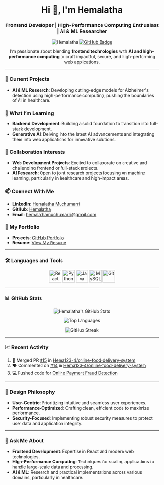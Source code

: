 <h1 align="center">Hi 👋, I'm Hemalatha</h1>
<h3 align="center">Frontend Developer | High-Performance Computing Enthusiast | AI & ML Researcher</h3>

<p align="center">
  <img src="https://komarev.com/ghpvc/?username=Hema123-4&label=Profile%20views&color=0e75b6&style=flat" alt="Hemalatha" /> 
  <a href="https://github.com/Hema123-4?tab=followers"><img src="https://img.shields.io/github/followers/Hema123-4?label=Followers&style=social" alt="GitHub Badge"></a>
</p>

<p align="center">
  I’m passionate about blending <strong>frontend technologies</strong> with <strong>AI and high-performance computing</strong> to craft impactful, secure, and high-performing web applications.
</p>

---

### 🔭 Current Projects

- **AI & ML Research**: Developing cutting-edge models for Alzheimer's detection using high-performance computing, pushing the boundaries of AI in healthcare.

### 🌱 What I’m Learning
- **Backend Development**: Building a solid foundation to transition into full-stack development.
- **Generative AI**: Delving into the latest AI advancements and integrating them into web applications for innovative solutions.

### 👯 Collaboration Interests
- **Web Development Projects**: Excited to collaborate on creative and challenging frontend or full-stack projects.
- **AI Research**: Open to joint research projects focusing on machine learning, particularly in healthcare and high-impact areas.

### 📫 Connect With Me
- **LinkedIn**: [Hemalatha Muchumarri](https://www.linkedin.com/in/hemalatha-muchumarri-b34110279)
- **GitHub**: [Hemalatha](https://github.com/Hema123-4)
- **Email**: hemalathamuchumarri@gmail.com

### 💼 My Portfolio
- **Projects**: [GitHub Portfolio](https://github.com/Hema123-4)
- **Resume**: [View My Resume](https://drive.google.com/file/d/1x23aGExampleFileLink/view?usp=sharing)

---

### 🛠️ Languages and Tools
<p align="center"> 
  <a href="https://reactjs.org/" target="_blank" rel="noreferrer"> 
    <img src="https://cdn.jsdelivr.net/gh/devicons/devicon/icons/react/react-original.svg" alt="React" width="40" height="40"/> 
  </a> 
  <a href="https://www.python.org" target="_blank" rel="noreferrer"> 
    <img src="https://cdn.jsdelivr.net/gh/devicons/devicon/icons/python/python-original.svg" alt="Python" width="40" height="40"/> 
  </a>
  <a href="https://www.java.com" target="_blank" rel="noreferrer"> 
    <img src="https://cdn.jsdelivr.net/gh/devicons/devicon/icons/java/java-original.svg" alt="Java" width="40" height="40"/> 
  </a>
  <a href="https://www.mysql.com/" target="_blank" rel="noreferrer"> 
    <img src="https://cdn.jsdelivr.net/gh/devicons/devicon/icons/mysql/mysql-original-wordmark.svg" alt="MySQL" width="40" height="40"/> 
  </a> 
  <a href="https://git-scm.com/" target="_blank" rel="noreferrer"> 
    <img src="https://cdn.jsdelivr.net/gh/devicons/devicon/icons/git/git-original.svg" alt="Git" width="40" height="40"/> 
  </a>
</p>

---

### 📊 GitHub Stats
<p align="center">
  <img src="https://github-readme-stats.vercel.app/api?username=Hema123-4&show_icons=true&theme=radical" alt="Hemalatha's GitHub Stats" />
</p>

<p align="center">
  <img src="https://github-readme-stats.vercel.app/api/top-langs?username=Hema123-4&show_icons=true&locale=en&layout=compact&theme=radical" alt="Top Languages" />
</p>

<p align="center">
  <img src="https://github-readme-streak-stats.herokuapp.com/?user=Hema123-4&theme=radical" alt="GitHub Streak" />
</p>

---

### 📈 Recent Activity
<!--START_SECTION:activity-->
1. 🔄 Merged PR [#15](https://github.com/Hema123-4/online-food-delivery-system/pull/15) in [Hema123-4/online-food-delivery-system](https://github.com/Hema123-4/online-food-delivery-system)
2. 🗣 Commented on [#14](https://github.com/Hema123-4/online-food-delivery-system/issues/14) in [Hema123-4/online-food-delivery-system](https://github.com/Hema123-4/online-food-delivery-system)
3. 💻 Pushed code for [Online Payment Fraud Detection](https://github.com/Hema123-4/online-payment-fraud-detection)
<!--END_SECTION:activity-->

---

### 🎨 Design Philosophy
- **User-Centric**: Prioritizing intuitive and seamless user experiences.
- **Performance-Optimized**: Crafting clean, efficient code to maximize performance.
- **Security-Focused**: Implementing robust security measures to protect user data and application integrity.

---

### 💬 Ask Me About
- **Frontend Development**: Expertise in React and modern web technologies.
- **High-Performance Computing**: Techniques for scaling applications to handle large-scale data and processing.
- **AI & ML**: Research and practical implementations across various domains, particularly in healthcare.
